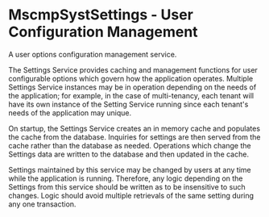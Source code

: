 # MscmpSystSettings - User Configuration Management

<!-- MDOC !-->

A user options configuration management service.

The Settings Service provides caching and management functions for user
configurable options which govern how the application operates.  Multiple
Settings Service instances may be in operation depending on the needs of the
application; for example, in the case of multi-tenancy, each tenant will have
its own instance of the Setting Service running since each tenant's needs of
the application may unique.

On startup, the Settings Service creates an in memory cache and populates the
cache from the database.  Inquiries for settings are then served from the
cache rather than the database as needed.  Operations which change the
Settings data are written to the database and then updated in the cache.

Settings maintained by this service may be changed by users at any time while
the application is running.  Therefore, any logic depending on the Settings
from this service should be written as to be insensitive to such changes.
Logic should avoid multiple retrievals of the same setting during any one
transaction.
